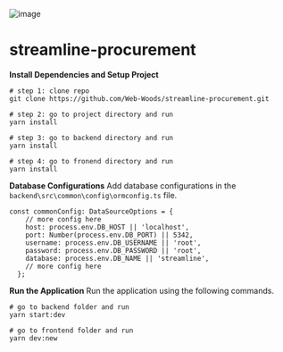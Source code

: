 ![image](https://github.com/Web-Woods/streamline-procurement/assets/108385778/b547ac37-dd16-4adc-88bc-33db5407f132)

# streamline-procurement

**Install Dependencies and Setup Project**
```
# step 1: clone repo
git clone https://github.com/Web-Woods/streamline-procurement.git

# step 2: go to project directory and run
yarn install

# step 3: go to backend directory and run
yarn install

# step 4: go to fronend directory and run
yarn install
```

**Database Configurations**
Add database configurations in the `backend\src\common\config\ormconfig.ts` file.
```
const commonConfig: DataSourceOptions = {
    // more config here
    host: process.env.DB_HOST || 'localhost',
    port: Number(process.env.DB_PORT) || 5342,
    username: process.env.DB_USERNAME || 'root',
    password: process.env.DB_PASSWORD || 'root',
    database: process.env.DB_NAME || 'streamline',
    // more config here
  };
```
**Run the Application**
Run the application using the following commands.
```
# go to backend folder and run
yarn start:dev

# go to frontend folder and run
yarn dev:new
```
